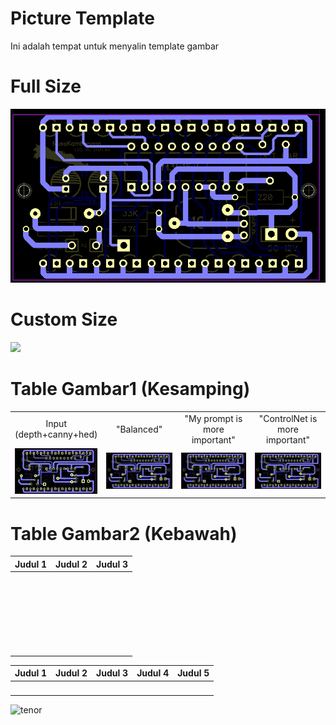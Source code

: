 # Picture Template

Ini adalah tempat untuk menyalin template gambar

# Full Size
![alt text](https://github.com/oky15net/Lora-Set/blob/main/Screenshot%202023-05-27%20212248.png?raw=true)
# Custom Size
<img width="500" src="https://github.com/Mikubill/sd-webui-controlnet/blob/main/samples/mahiro_input.png?raw=true">

# Table Gambar1 (Kesamping)
<table width="100%">
<tr>
<td width="25%" style="text-align: center">Input (depth+canny+hed)</td>
<td width="25%" style="text-align: center">"Balanced"</td>
<td width="25%" style="text-align: center">"My prompt is more important"</td>
<td width="25%" style="text-align: center">"ControlNet is more important"</td>
</tr>
<tr>
<td width="25%" style="text-align: center"><img src="https://github.com/oky15net/Lora-Set/blob/main/Screenshot%202023-05-27%20212248.png"></td>
<td width="25%" style="text-align: center"><img src="https://github.com/oky15net/Lora-Set/blob/main/Screenshot%202023-05-27%20212248.png"></td>
<td width="25%" style="text-align: center"><img src="https://github.com/oky15net/Lora-Set/blob/main/Screenshot%202023-05-27%20212248.png"></td>
<td width="25%" style="text-align: center"><img src="https://github.com/oky15net/Lora-Set/blob/main/Screenshot%202023-05-27%20212248.png"></td>
</tr>
</table>

# Table Gambar2 (Kebawah)

| Judul 1 | Judul 2 | Judul 3 |
|:-------------------------:|:-------------------------:|:-------------------------:|
| <img width="256" alt="" src="https://github.com/Mikubill/sd-webui-controlnet/blob/main/samples/mahiro_input.png?raw=true">  |  <img width="256" alt="" src="https://github.com/Mikubill/sd-webui-controlnet/blob/main/samples/bal-source.png?raw=true"> | <img width="256" alt="" src="https://github.com/Mikubill/sd-webui-controlnet/blob/main/samples/bal-gen.png?raw=true"> |
| <img width="256" alt="" src="https://github.com/Mikubill/sd-webui-controlnet/blob/main/samples/mahiro_input.png?raw=true">  |  <img width="256" alt="" src="https://github.com/Mikubill/sd-webui-controlnet/blob/main/samples/dog_rel.jpg?raw=true"> | <img width="256" alt="" src="https://github.com/Mikubill/sd-webui-controlnet/blob/main/samples/dog_rel.png?raw=true"> |
|<img width="256" alt="" src="https://github.com/Mikubill/sd-webui-controlnet/blob/main/samples/mahiro_input.png?raw=true">  |  <img width="256" alt="" src="https://github.com/Mikubill/sd-webui-controlnet/blob/main/samples/mahiro_canny.png?raw=true"> | <img width="256" alt="" src="https://github.com/Mikubill/sd-webui-controlnet/blob/main/samples/mahiro-out.png?raw=true"> |
|<img width="256" alt="" src="https://github.com/Mikubill/sd-webui-controlnet/blob/main/samples/evt_source.jpg?raw=true">  |  <img width="256" alt="" src="https://github.com/Mikubill/sd-webui-controlnet/blob/main/samples/evt_hed.png?raw=true"> | <img width="256" alt="" src="https://github.com/Mikubill/sd-webui-controlnet/blob/main/samples/evt_gen.png?raw=true"> |
|<img width="256" alt="" src="https://github.com/Mikubill/sd-webui-controlnet/blob/main/samples/an-source.jpg?raw=true">  |  <img width="256" alt="" src="https://github.com/Mikubill/sd-webui-controlnet/blob/main/samples/an-pose.png?raw=true"> | <img width="256" alt="" src="https://github.com/Mikubill/sd-webui-controlnet/blob/main/samples/an-gen.png?raw=true"> |
|<img width="256" alt="" src="https://github.com/Mikubill/sd-webui-controlnet/blob/main/samples/sk-b-src.png?raw=true">  |  <img width="256" alt="" src="https://github.com/Mikubill/sd-webui-controlnet/blob/main/samples/sk-b-dep.png?raw=true"> | <img width="256" alt="" src="https://github.com/Mikubill/sd-webui-controlnet/blob/main/samples/sk-b-out.png?raw=true"> |

| Judul 1 | Judul 2 | Judul 3 | Judul 4 | Judul 5 |
|:-------------------------:|:-------------------------:|:-------------------------:|:-------------------------:|:-------------------------:|
|<img width="256" alt="" src="https://github.com/Mikubill/sd-webui-controlnet/blob/main/samples/sk-b-src.png?raw=true">  |  <img width="256" alt="" src="https://github.com/Mikubill/sd-webui-controlnet/blob/main/samples/sk-b-dep.png?raw=true"> | <img width="256" alt="" src="https://github.com/Mikubill/sd-webui-controlnet/blob/main/samples/sk-b-out.png?raw=true"> | <img width="256" alt="" src="https://github.com/Mikubill/sd-webui-controlnet/blob/main/samples/sk-b-src.png?raw=true"> | <img width="256" alt="" src="https://github.com/Mikubill/sd-webui-controlnet/blob/main/samples/sk-b-src.png?raw=true"> |

![tenor](https://github.com/oky15net/Lora-Set/assets/133633500/3153db5a-5b0e-449a-a75c-3a3f0a560208)
